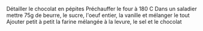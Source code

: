 Détailler le chocolat en pépites
Préchauffer le four à 180 C
Dans un saladier mettre 75g de beurre, le sucre, l'oeuf entier, la vanille et mélanger le tout
Ajouter petit à petit la farine mélangée à la levure, le sel et le chocolat
